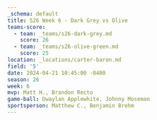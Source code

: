```yaml
---
_schema: default
title: S26 Week 6 - Dark Grey vs Olive
teams-score:
  - team: _teams/s26-dark-grey.md
    score: 26
  - team: _teams/s26-olive-green.md
    score: 25
location: _locations/carter-baron.md
field: '5'
date: 2024-04-21 10:45:00 -0400
season: 26
week: 6
mvp: Matt H., Brandon Recto
game-ball: Dwaylan Applewhite, Johnny Moseman
sportsperson: Matthew C., Benjamin Brehm
---
```

